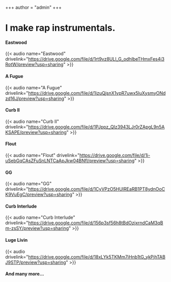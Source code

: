 +++
author = "admin"
+++

# I make rap instrumentals.

#### Eastwood

{{< audio name="Eastwood" drivelink="https://drive.google.com/file/d/1rt9vz8ULl_G_odhIbeTHmxFes4j3RotW/preview?usp=sharing" >}}

#### A Fugue

{{< audio name="A Fugue" drivelink="https://drive.google.com/file/d/1izuQjsnX1vpR7uwx5luXysmyONdzd16J/preview?usp=sharing" >}}

#### Curb II

{{< audio name="Curb II" drivelink="https://drive.google.com/file/d/1PJppz_QIz3943LJr0rZApgL9n5AKSAPE/preview?usp=sharing" >}}

#### Flout

{{< audio name="Flout" drivelink="https://drive.google.com/file/d/1i-uSebGqCAsZFuSnLNTCaApJkw04BNfl/preview?usp=sharing" >}}

#### GG

{{< audio name="GG" drivelink="https://drive.google.com/file/d/1CyVPzO5HUIREaRB1PT8ydnOoCK9VuEgC/preview?usp=sharing" >}}

#### Curb Interlude

{{< audio name="Curb Interlude" drivelink="https://drive.google.com/file/d/156p3sf56h8tBdOzjxrndCaM3qBm-zsSY/preview?usp=sharing" >}}

#### Luge Livin

{{< audio drivelink="https://drive.google.com/file/d/18xLYk5TKMm7iHnb1tG_ykPjhTABJ9STP/preview?usp=sharing" >}}

#### And many more...
